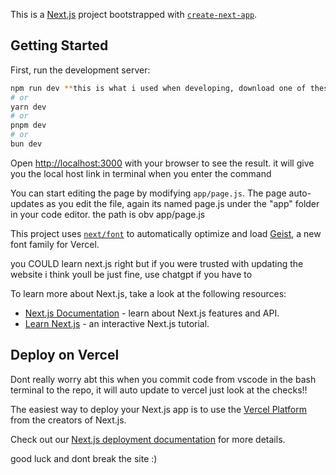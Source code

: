 This is a [Next.js](https://nextjs.org) project bootstrapped with [`create-next-app`](https://github.com/vercel/next.js/tree/canary/packages/create-next-app).

## Getting Started

First, run the development server:

```bash or powershell idk doesnt matter
npm run dev **this is what i used when developing, download one of these on your "machine" for dev
# or
yarn dev
# or
pnpm dev
# or
bun dev
```

Open [http://localhost:3000](http://localhost:3000) with your browser to see the result. it will give you the local host link in terminal when you enter the command

You can start editing the page by modifying `app/page.js`. The page auto-updates as you edit the file, again its named page.js under the "app" folder in your code editor. the path is obv app/page.js

This project uses [`next/font`](https://nextjs.org/docs/app/building-your-application/optimizing/fonts) to automatically optimize and load [Geist](https://vercel.com/font), a new font family for Vercel.

you COULD learn next.js right but if you were trusted with updating the website i think youll be just fine, use chatgpt if you have to 

To learn more about Next.js, take a look at the following resources:

- [Next.js Documentation](https://nextjs.org/docs) - learn about Next.js features and API.
- [Learn Next.js](https://nextjs.org/learn) - an interactive Next.js tutorial.

## Deploy on Vercel
Dont really worry abt this when you commit code from vscode in the bash terminal to the repo, it will auto update to vercel just look at the checks!!

The easiest way to deploy your Next.js app is to use the [Vercel Platform](https://vercel.com/new?utm_medium=default-template&filter=next.js&utm_source=create-next-app&utm_campaign=create-next-app-readme) from the creators of Next.js.

Check out our [Next.js deployment documentation](https://nextjs.org/docs/app/building-your-application/deploying) for more details.

good luck and dont break the site :)
